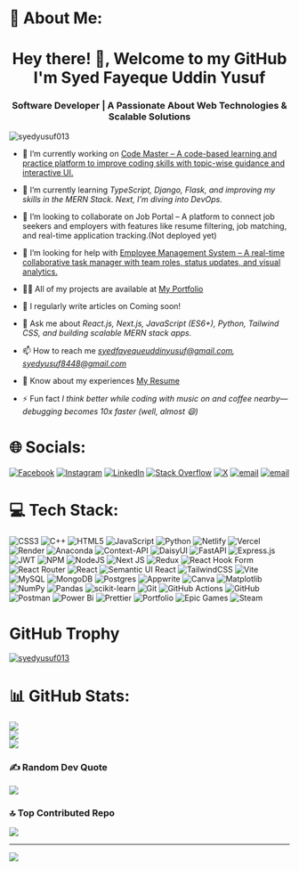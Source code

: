 # 💫 About Me:
<h1 align="center">Hey there! 👋, Welcome to my GitHub<br>I'm Syed Fayeque Uddin Yusuf</br></h1>
<h3 align="center">Software Developer | A Passionate About Web Technologies & Scalable Solutions</h3>

<p align="left"> <img src="https://komarev.com/ghpvc/?username=syedyusuf013&label=Profile%20views&color=0e75b6&style=flat" alt="syedyusuf013" /> </p>

- 🔭 I’m currently working on [Code Master – A code-based learning and practice platform to improve coding skills with topic-wise guidance and interactive UI.](https://www.codemster.com/)

- 🌱 I’m currently learning *TypeScript, Django, Flask, and improving my skills in the MERN Stack. Next, I’m diving into DevOps.*

- 👯 I’m looking to collaborate on Job Portal – A platform to connect job seekers and employers with features like resume filtering, job matching, and real-time application tracking.(Not deployed yet)

- 🤝 I’m looking for help with [Employee Management System – A real-time collaborative task manager with team roles, status updates, and visual analytics.](https://syed-employee-management-system.vercel.app/)

- 👨‍💻 All of my projects are available at [My Portfolio](https://syed-portfolio-website.onrender.com/)

- 📝 I regularly write articles on Coming soon!

- 💬 Ask me about *React.js, Next.js, JavaScript (ES6+), Python, Tailwind CSS, and building scalable MERN stack apps.*

- 📫 How to reach me *syedfayequeuddinyusuf@gmail.com, syedyusuf8448@gmail.com*

- 📄 Know about my experiences [My Resume](https://drive.google.com/file/d/1cIdBs61BCpSqZ4K_qPP4XZII7tj8xxN8/view?usp=drive_link)

- ⚡ Fun fact *I think better while coding with music on and coffee nearby—debugging becomes 10x faster (well, almost 😄)*

# 🌐 Socials:
[![Facebook](https://img.shields.io/badge/Facebook-%231877F2.svg?logo=Facebook&logoColor=white)](https://facebook.com/https://www.facebook.com/syed.yusuf511?rdid=jzijgukahrqchoue&share_url=https%3a%2f%2fwww.facebook.com%2fshare%2f1msjjubra6%2f#) [![Instagram](https://img.shields.io/badge/Instagram-%23E4405F.svg?logo=Instagram&logoColor=white)](https://instagram.com/https://www.instagram.com/syedfyusuf09/?igsh=aw5jdhhly3k0yjk%3d#) [![LinkedIn](https://img.shields.io/badge/LinkedIn-%230077B5.svg?logo=linkedin&logoColor=white)](https://linkedin.com/in/https://www.linkedin.com/in/syed-yusuf-859a82220/) [![Stack Overflow](https://img.shields.io/badge/-Stackoverflow-FE7A16?logo=stack-overflow&logoColor=white)](https://stackoverflow.com/users/https://stackoverflow.com/users/31156194/syed-yusuf) [![X](https://img.shields.io/badge/X-black.svg?logo=X&logoColor=white)](https://x.com/https://x.com/yusufsyed37573) [![email](https://img.shields.io/badge/Email-D14836?logo=gmail&logoColor=white)](mailto:syedfayequeuddinyusuf@gmail.com) [![email](https://img.shields.io/badge/Email-D14836?logo=gmail&logoColor=white)](mailto:syedyusuf8448@gmail.com) 

# 💻 Tech Stack:
![CSS3](https://img.shields.io/badge/css3-%231572B6.svg?style=for-the-badge&logo=css3&logoColor=white) ![C++](https://img.shields.io/badge/c++-%2300599C.svg?style=for-the-badge&logo=c%2B%2B&logoColor=white) ![HTML5](https://img.shields.io/badge/html5-%23E34F26.svg?style=for-the-badge&logo=html5&logoColor=white) ![JavaScript](https://img.shields.io/badge/javascript-%23323330.svg?style=for-the-badge&logo=javascript&logoColor=%23F7DF1E) ![Python](https://img.shields.io/badge/python-3670A0?style=for-the-badge&logo=python&logoColor=ffdd54) ![Netlify](https://img.shields.io/badge/netlify-%23000000.svg?style=for-the-badge&logo=netlify&logoColor=#00C7B7) ![Vercel](https://img.shields.io/badge/vercel-%23000000.svg?style=for-the-badge&logo=vercel&logoColor=white) ![Render](https://img.shields.io/badge/Render-%46E3B7.svg?style=for-the-badge&logo=render&logoColor=white) ![Anaconda](https://img.shields.io/badge/Anaconda-%2344A833.svg?style=for-the-badge&logo=anaconda&logoColor=white) ![Context-API](https://img.shields.io/badge/Context--Api-000000?style=for-the-badge&logo=react) ![DaisyUI](https://img.shields.io/badge/daisyui-5A0EF8?style=for-the-badge&logo=daisyui&logoColor=white) ![FastAPI](https://img.shields.io/badge/FastAPI-005571?style=for-the-badge&logo=fastapi) ![Express.js](https://img.shields.io/badge/express.js-%23404d59.svg?style=for-the-badge&logo=express&logoColor=%2361DAFB) ![JWT](https://img.shields.io/badge/JWT-black?style=for-the-badge&logo=JSON%20web%20tokens) ![NPM](https://img.shields.io/badge/NPM-%23CB3837.svg?style=for-the-badge&logo=npm&logoColor=white) ![NodeJS](https://img.shields.io/badge/node.js-6DA55F?style=for-the-badge&logo=node.js&logoColor=white) ![Next JS](https://img.shields.io/badge/Next-black?style=for-the-badge&logo=next.js&logoColor=white) ![Redux](https://img.shields.io/badge/redux-%23593d88.svg?style=for-the-badge&logo=redux&logoColor=white) ![React Hook Form](https://img.shields.io/badge/React%20Hook%20Form-%23EC5990.svg?style=for-the-badge&logo=reacthookform&logoColor=white) ![React Router](https://img.shields.io/badge/React_Router-CA4245?style=for-the-badge&logo=react-router&logoColor=white) ![React](https://img.shields.io/badge/react-%2320232a.svg?style=for-the-badge&logo=react&logoColor=%2361DAFB) ![Semantic UI React](https://img.shields.io/badge/Semantic%20UI%20React-%2335BDB2.svg?style=for-the-badge&logo=SemanticUIReact&logoColor=white) ![TailwindCSS](https://img.shields.io/badge/tailwindcss-%2338B2AC.svg?style=for-the-badge&logo=tailwind-css&logoColor=white) ![Vite](https://img.shields.io/badge/vite-%23646CFF.svg?style=for-the-badge&logo=vite&logoColor=white) ![MySQL](https://img.shields.io/badge/mysql-4479A1.svg?style=for-the-badge&logo=mysql&logoColor=white) ![MongoDB](https://img.shields.io/badge/MongoDB-%234ea94b.svg?style=for-the-badge&logo=mongodb&logoColor=white) ![Postgres](https://img.shields.io/badge/postgres-%23316192.svg?style=for-the-badge&logo=postgresql&logoColor=white) ![Appwrite](https://img.shields.io/badge/Appwrite-%23FD366E.svg?style=for-the-badge&logo=appwrite&logoColor=white) ![Canva](https://img.shields.io/badge/Canva-%2300C4CC.svg?style=for-the-badge&logo=Canva&logoColor=white) ![Matplotlib](https://img.shields.io/badge/Matplotlib-%23ffffff.svg?style=for-the-badge&logo=Matplotlib&logoColor=black) ![NumPy](https://img.shields.io/badge/numpy-%23013243.svg?style=for-the-badge&logo=numpy&logoColor=white) ![Pandas](https://img.shields.io/badge/pandas-%23150458.svg?style=for-the-badge&logo=pandas&logoColor=white) ![scikit-learn](https://img.shields.io/badge/scikit--learn-%23F7931E.svg?style=for-the-badge&logo=scikit-learn&logoColor=white) ![Git](https://img.shields.io/badge/git-%23F05033.svg?style=for-the-badge&logo=git&logoColor=white) ![GitHub Actions](https://img.shields.io/badge/github%20actions-%232671E5.svg?style=for-the-badge&logo=githubactions&logoColor=white) ![GitHub](https://img.shields.io/badge/github-%23121011.svg?style=for-the-badge&logo=github&logoColor=white) ![Postman](https://img.shields.io/badge/Postman-FF6C37?style=for-the-badge&logo=postman&logoColor=white) ![Power Bi](https://img.shields.io/badge/power_bi-F2C811?style=for-the-badge&logo=powerbi&logoColor=black) ![Prettier](https://img.shields.io/badge/prettier-%23F7B93E.svg?style=for-the-badge&logo=prettier&logoColor=black) ![Portfolio](https://img.shields.io/badge/Portfolio-%23000000.svg?style=for-the-badge&logo=firefox&logoColor=#FF7139) ![Epic Games](https://img.shields.io/badge/epicgames-%23313131.svg?style=for-the-badge&logo=epicgames&logoColor=white) ![Steam](https://img.shields.io/badge/steam-%23000000.svg?style=for-the-badge&logo=steam&logoColor=white)

# GitHub Trophy
<p align="left"> <a href="https://github.com/ryo-ma/github-profile-trophy"><img src="https://github-profile-trophy.vercel.app/?username=syedyusuf013" alt="syedyusuf013" /></a> </p>


# 📊 GitHub Stats:
![](https://github-readme-stats.vercel.app/api?username=syedyusuf013&theme=dark&hide_border=false&include_all_commits=true&count_private=true)<br/>
![](https://nirzak-streak-stats.vercel.app/?user=syedyusuf013&theme=dark&hide_border=false)<br/>
![](https://github-readme-stats.vercel.app/api/top-langs/?username=syedyusuf013&theme=dark&hide_border=false&include_all_commits=true&count_private=true&layout=compact)

### ✍️ Random Dev Quote
![](https://quotes-github-readme.vercel.app/api?type=horizontal&theme=radical)

### 🔝 Top Contributed Repo
![](https://github-contributor-stats.vercel.app/api?username=syedyusuf013&limit=5&theme=dark&combine_all_yearly_contributions=true)

---
[![](https://visitcount.itsvg.in/api?id=syedyusuf013&icon=0&color=0)](https://visitcount.itsvg.in)
